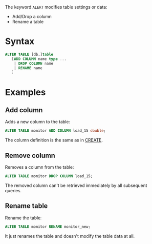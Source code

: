 The keyword `ALERT` modifies table settings or data:
* Add/Drop a column
* Rename a table

# Syntax
```sql
ALTER TABLE [db.]table
   [ADD COLUMN name type ... 
    | DROP COLUMN name
    | RENAME name
   ]
```

# Examples
## Add column
Adds a new column to the table:
```sql
ALTER TABLE monitor ADD COLUMN load_15 double;
```

The column definition is the same as in [CREATE](./create.md).

## Remove column
Removes a column from the table:
```sql
ALTER TABLE monitor DROP COLUMN load_15;
```

The removed column can't be retrieved immediately by all subsequent queries.

## Rename table
Rename the table:
```sql
ALTER TABLE monitor RENAME monitor_new;
```

It just renames the table and doesn't modify the table data at all.
